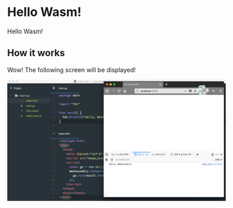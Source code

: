 # Hello Wasm!

Hello Wasm!

## How it works

Wow! The following screen will be displayed!

![](images/hello_wasm_sample.png)
